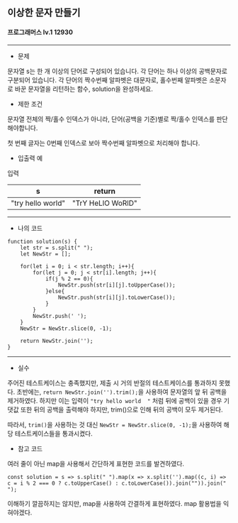 ## 이상한 문자 만들기
#### 프로그래머스 lv.1 12930
------
* 문제

문자열 s는 한 개 이상의 단어로 구성되어 있습니다. 각 단어는 하나 이상의 공백문자로 구분되어 있습니다. 각 단어의 짝수번째 알파벳은 대문자로, 홀수번째 알파벳은 소문자로 바꾼 문자열을 리턴하는 함수, solution을 완성하세요.

* 제한 조건

문자열 전체의 짝/홀수 인덱스가 아니라, 단어(공백을 기준)별로 짝/홀수 인덱스를 판단해야합니다.

첫 번째 글자는 0번째 인덱스로 보아 짝수번째 알파벳으로 처리해야 합니다.

* 입출력 예

입력 

|s|return|
|------|---|
|"try hello world"|"TrY HeLlO WoRlD"|



-----

* 나의 코드
```
function solution(s) {
    let str = s.split(" ");
    let NewStr = [];

    for(let i = 0; i < str.length; i++){
        for(let j = 0; j < str[i].length; j++){
            if(j % 2 == 0){
                NewStr.push(str[i][j].toUpperCase());
            }else{
                NewStr.push(str[i][j].toLowerCase());
            }
        }
        NewStr.push(' ');
    }
    NewStr = NewStr.slice(0, -1);
    
    return NewStr.join('');
}
```
----
* 실수

주어진 테스트케이스는 충족했지만, 제출 시 거의 반절의 테스트케이스를 통과하지 못했다. 초반에는,
`return NewStr.join('').trim();`을 사용하여 문자열의 앞 뒤 공백을 제거하였다. 하지만 이는 입력이 `"try hello world  "` 처럼 뒤에 공백이 있을 경우 기댓값 또한 뒤의 공백을 출력해야 하지만, trim()으로 인해 뒤의 공백이 모두 제거된다.

따라서, `trim()`을 사용하는 것 대신 `NewStr = NewStr.slice(0, -1);`을 사용하여 해당 테스트케이스들을 통과시켰다.

* 참고 코드

여러 줄이 아닌 map을 사용해서 간단하게 표현한 코드를 발견하였다.

```
const solution = s => s.split(" ").map(x => x.split('').map((c, i) => c = i % 2 === 0 ? c.toUpperCase() : c.toLowerCase()).join("")).join(" ");
```
이해하기 깔끔하지는 않지만, map을 사용하여 간결하게 표현하였다. map 활용법을 익혀야겠다.